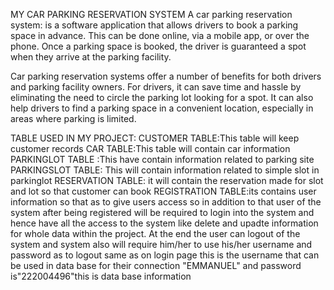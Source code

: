 
MY CAR PARKING RESERVATION SYSTEM
A car parking reservation system: is a software application that allows drivers to book a parking space in advance. This can be done online, via a mobile app, or over the phone. Once a parking space is booked, the driver is guaranteed a spot when they arrive at the parking facility.

Car parking reservation systems offer a number of benefits for both drivers and parking facility owners. For drivers, it can save time and hassle by eliminating the need to circle the parking lot looking for a spot. It can also help drivers to find a parking space in a convenient location, especially in areas where parking is limited.

TABLE USED IN MY PROJECT:
CUSTOMER TABLE:This table will keep customer records 
CAR TABLE:This table will contain car information
PARKINGLOT TABLE :This have contain information related to parking site 
PARKINGSLOT TABLE: This will contain information related to simple slot in parkinglot
RESERVATION TABLE: it will contain the reservation made for slot and lot so that customer can book
REGISTRATION TABLE:its contains user information so that as to give users access
so in addition to that user of the system after being registered will be required to login into the system and hence have all the access to the system like delete and upadte information for whole data within the project.
At the end the user can logout of the system and system also will require him/her to use his/her username and password as to logout same as on login page
this is the username that can be used in data base for their connection "EMMANUEL" and password is"222004496"this is data base information
